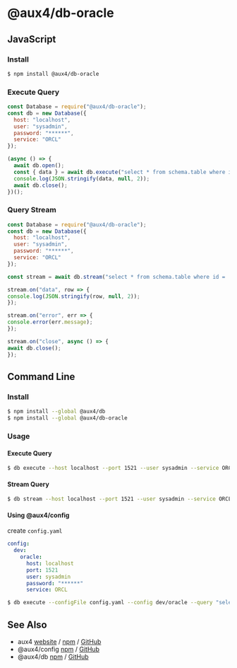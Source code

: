 # @aux4/db-oracle

## JavaScript

### Install

```bash
$ npm install @aux4/db-oracle
```

### Execute Query

```javascript
const Database = require("@aux4/db-oracle");
const db = new Database({
  host: "localhost",
  user: "sysadmin",
  password: "******",
  service: "ORCL"
});

(async () => {
  await db.open();
  const { data } = await db.execute("select * from schema.table where id = :id", { id: 1 });
  console.log(JSON.stringify(data, null, 2));
  await db.close();
})();
```

### Query Stream

```javascript
const Database = require("@aux4/db-oracle");
const db = new Database({
  host: "localhost",
  user: "sysadmin",
  password: "******",
  service: "ORCL"
});

const stream = await db.stream("select * from schema.table where id = :id", { id: 1 });

stream.on("data", row => {
console.log(JSON.stringify(row, null, 2));
});

stream.on("error", err => {
console.error(err.message);
});

stream.on("close", async () => {
await db.close();
});
```

## Command Line

### Install

```bash
$ npm install --global @aux4/db
$ npm install --global @aux4/db-oracle
```

### Usage

#### Execute Query

```bash
$ db execute --host localhost --port 1521 --user sysadmin --service ORCL --query "select * from schema.table where id = :id" --id 1
```

#### Stream Query

```bash
$ db stream --host localhost --port 1521 --user sysadmin --service ORCL --query "select * from schema.table where id = :id" --id 1
```

#### Using @aux4/config

create `config.yaml`

```yaml
config:
  dev:
    oracle:
      host: localhost
      port: 1521
      user: sysadmin
      password: "******"
      service: ORCL
```

```bash
$ db execute --configFile config.yaml --config dev/oracle --query "select * from schema.table where id = :id" --id 1
```

## See Also

* aux4 [website](https://aux4.io) / [npm](https://www.npmjs.com/package/aux4) / [GitHub](https://github.com/aux4/aux4)
* @aux4/config [npm](https://www.npmjs.com/package/@aux4/config) / [GitHub](https://github.com/aux4/config)
* @aux4/db [npm](https://www.npmjs.com/package/@aux4/db) / [GitHub](https://github.com/aux4/db)